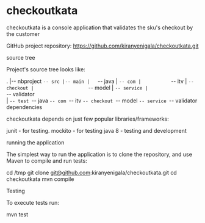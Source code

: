 # checkoutkata
checkoutkata is a console application that validates the sku's checkout by the customer

GitHub project repository: https://github.com/kiranyenigala/checkoutkata.git

source tree

Project's source tree looks like:

.
|-- nbproject
`-- src
    |-- main
    |   `-- java
    |       `-- com
    |           `-- itv
    |               `-- checkout
    |                    `-- model
    |                    `-- service
	|                    `-- validator  
    |
    `-- test
        `-- java
            `-- com
                `-- itv
                    `-- checkout
                        `-- model
                         `-- service
						 `-- validator
dependencies

checkoutkata depends on just few popular libraries/frameworks:

junit - for testing.
mockito - for testing
java 8 - testing and development

running the application

The simplest way to run the application is to clone the repository, and use Maven to compile and run tests:

cd /tmp
git clone git@github.com:kiranyenigala/checkoutkata.git
cd checkoutkata
mvn compile

Testing

To execute tests run:

mvn test

